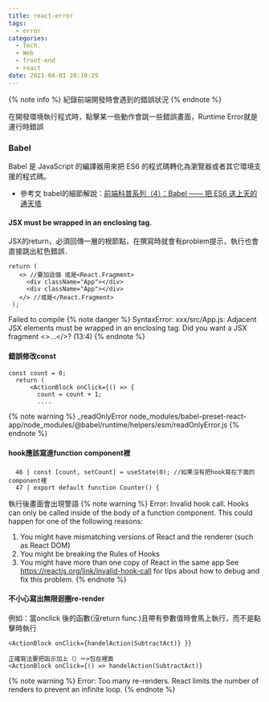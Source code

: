```yaml
---
title: react-error
tags:
  - error
categories:
  - Tech.
  - Web
  - front-end
  - react
date: 2021-04-01 20:19:29
---
```



{% note info %} 紀錄前端開發時會遇到的錯誤狀況 {% endnote %}


<!--more-->


在開發環境執行程式時，點擊某一些動作會跳一些錯誤畫面，Runtime Error就是運行時錯誤
### Babel
Babel 是 JavaScript 的編譯器用來把 ES6 的程式碼轉化為瀏覽器或者其它環境支援的程式碼。

- 參考文 babel的細節解說：[前端科普系列（4）：Babel —— 把 ES6 送上天的通天塔](https://www.mdeditor.tw/pl/pNFj/zh-tw)


 #### JSX must be wrapped in an enclosing tag.
 JSX的return，必須回傳一層的根節點，在撰寫時就會有problem提示，執行也會直接跳出紅色錯誤．
 ```
return (
    <> //要加這個 或是<React.Fragment>
      <div className="App"></div>
      <div className="App"></div>
    </> //或是</React.Fragment>
  );
 ```
 Failed to compile
{% note danger %}
 SyntaxError: xxx/src/App.js: Adjacent JSX elements must be wrapped in an enclosing tag. Did you want a JSX fragment <>...</>? (13:4)
  {% endnote %}
  
#### 錯誤修改const
```
const count = 0;
  return (
      <ActionBlock onClick={() => {
        count = count + 1;
        ....
```

{% note warning %}
 _readOnlyError
node_modules/babel-preset-react-app/node_modules/@babel/runtime/helpers/esm/readOnlyError.js
 {% endnote %}

#### hook應該寫進function component裡
```
  46 | const [count, setCount] = useState(0); //如果沒有把hook寫在下面的component裡
  47 | export default function Counter() {
```
執行後畫面會出現警語
{% note warning %}
Error: Invalid hook call. Hooks can only be called inside of the body of a function component. This could happen for one of the following reasons:
1. You might have mismatching versions of React and the renderer (such as React DOM)
2. You might be breaking the Rules of Hooks
3. You might have more than one copy of React in the same app
See https://reactjs.org/link/invalid-hook-call for tips about how to debug and fix this problem.
 {% endnote %}

#### 不小心寫出無限迴圈re-render

例如：當onclick 後的函數(沒return func.)且帶有參數值時會馬上執行，而不是點擊時執行
```
<ActionBlock onClick={handelAction(SubtractAct)} }}

正確寫法要把函示加上（）＝>包在裡面
<ActionBlock onClick={() => handelAction(SubtractAct)}
```
{% note warning %}
Error: Too many re-renders. React limits the number of renders to prevent an infinite loop.
 {% endnote %}

